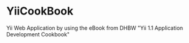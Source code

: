 YiiCookBook
===========

Yii Web Application by using the eBook from DHBW "Yii 1.1 Application Development Cookbook"
